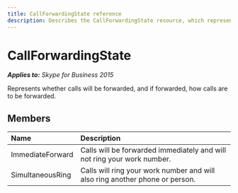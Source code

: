 ```yaml
---
title: CallForwardingState reference
description: Describes the CallForwardingState resource, which represents if and how calls are forwarded, and provides a list of the resource's members.
---
```

# CallForwardingState


_**Applies to:** Skype for Business 2015_

Represents whether calls will be forwarded, and if forwarded, how calls are to be forwarded.
            
## Members



|Name|Description|
|:-----|:-----|
|ImmediateForward|Calls will be forwarded immediately and will not ring your work number.|
|SimultaneousRing|Calls will ring your work number and will also ring another phone or person.|

